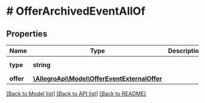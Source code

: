 # # OfferArchivedEventAllOf

## Properties

Name | Type | Description | Notes
------------ | ------------- | ------------- | -------------
**type** | **string** |  | [optional] [default to 'OFFER_ARCHIVED']
**offer** | [**\AllegroApi\Model\OfferEventExternalOffer**](OfferEventExternalOffer.md) |  |

[[Back to Model list]](../../README.md#models) [[Back to API list]](../../README.md#endpoints) [[Back to README]](../../README.md)
